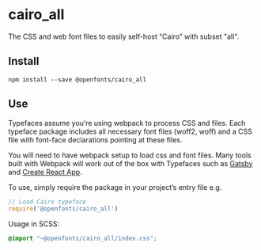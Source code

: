 
# cairo_all

The CSS and web font files to easily self-host “Cairo” with subset "all".

## Install

`npm install --save @openfonts/cairo_all`

## Use

Typefaces assume you’re using webpack to process CSS and files. Each typeface
package includes all necessary font files (woff2, woff) and a CSS file with
font-face declarations pointing at these files.

You will need to have webpack setup to load css and font files. Many tools built
with Webpack will work out of the box with Typefaces such as [Gatsby](https://github.com/gatsbyjs/gatsby)
and [Create React App](https://github.com/facebookincubator/create-react-app).

To use, simply require the package in your project’s entry file e.g.

```javascript
// Load Cairo typeface
require('@openfonts/cairo_all')
```

Usage in SCSS:
```scss
@import "~@openfonts/cairo_all/index.css";
```
